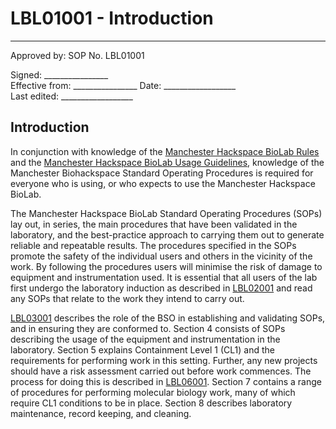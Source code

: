 # LBL01001 - Introduction

  ------
  Approved by:             SOP No. LBL01001

  Signed: 
  \_\_\_\_\_\_\_\_\_\_\_\_\_\_\_\_    
  Effective from:
\_\_\_\_\_\_\_\_\_\_\_\_\_\_\_\_
  Date: 
  \_\_\_\_\_\_\_\_\_\_\_\_\_\_\_\_\_\_   
  Last edited:
 \_\_\_\_\_\_\_\_\_\_\_\_\_\_\_\_\_\_
  
## Introduction

In conjunction with knowledge of the [Manchester Hackspace BioLab
Rules](biolab-rules.md) and the [Manchester Hackspace BioLab Usage
Guidelines](biolab-usage-guidelines.md), knowledge of the Manchester
Biohackspace Standard Operating Procedures is required for everyone who
is using, or who expects to use the Manchester Hackspace BioLab.

The Manchester Hackspace BioLab Standard Operating Procedures (SOPs) lay out, in
series, the main procedures that have been validated in the laboratory,
and the best-practice approach to carrying them out to generate reliable
and repeatable results. The procedures specified in the SOPs promote the
safety of the individual users and others in the vicinity of the work.
By following the procedures users will minimise the risk of damage to
equipment and instrumentation used. It is essential that all users of
the lab first undergo the laboratory induction as described in
[LBL02001](lbl02001.md) and read any SOPs that relate to the work they
intend to carry out.

[LBL03001](lbl03001.md) describes the role of the BSO in establishing
and validating SOPs, and in ensuring they are conformed to. Section 4
consists of SOPs describing the usage of the equipment and
instrumentation in the laboratory. Section 5 explains Containment Level
1 (CL1) and the requirements for performing work in this setting.
Further, any new projects should have a risk assessment carried out
before work commences. The process for doing this is described in
[LBL06001](lbl06001.md). Section 7 contains a range of procedures for
performing molecular biology work, many of which require CL1 conditions
to be in place. Section 8 describes laboratory maintenance, record
keeping, and cleaning.
